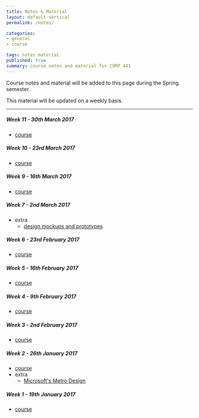 ```yaml
---
title: Notes & Material
layout: default-vertical
permalink: /notes/

categories:
- general
- course

tags: notes material
published: true
summary: course notes and material for COMP 441
---
```


Course notes and material will be added to this page during the Spring semester.

This material will be updated on a weekly basis.

***

<!--
##### Week 15 - 28th April 2016
  * [Final Report Outline](/assets/docs/comp441-hci-final-report-outline.pdf)

##### Week 14 - 21st April 2016
  * [course](/assets/docs/comp441-hci-week14.pdf)
  * [extra - Final Report Outline](/assets/docs/comp441-hci-final-report-outline.pdf)
  * [extra - crossword puzzle answers](/assets/docs/week13-puzzle-answers.pdf)

##### Week 13 - 14th April 2016
  * [course](/assets/docs/comp441-hci-week13.pdf)
  * [extra - Final Report Outline](/assets/docs/comp441-hci-final-report-outline.pdf)
  * [extra - Windows Metro](/assets/docs/Windows_Metro.PDF)

##### Week 12 - 7th April 2016
  * [course](/assets/docs/comp441-hci-week12.pdf)
  * [extra - design mockups](/assets/docs/comp441-hci-design-mockups.pdf)

-->

##### Week 11 - 30th March 2017
  * [course](/assets/docs/2017/comp441-week11.pdf)

##### Week 10 - 23rd March 2017
  * [course](/assets/docs/2017/comp441-week10.pdf)

##### Week 9 - 16th March 2017
  * [course](/assets/docs/2017/comp441-week9.pdf)

##### Week 7 - 2nd March 2017
  * extra
    * [design mockups and prototypes](/assets/docs/extras/design-mockups-hci.pdf)

##### Week 6 - 23rd February 2017
  * [course](/assets/docs/2017/comp441-week6.pdf)

##### Week 5 - 16th February 2017
  * [course](/assets/docs/2017/comp441-week5.pdf)

##### Week 4 - 9th February 2017
  * [course](/assets/docs/2017/comp441-week4.pdf)

##### Week 3 - 2nd February 2017
  * [course](/assets/docs/2017/comp441-week3.pdf)

##### Week 2 - 26th January 2017
  * [course](/assets/docs/2017/comp441-week2.pdf)
  * extra
    * [Microsoft's Metro Design](/assets/docs/extras/Windows_Metro.PDF)

##### Week 1 - 19th January 2017
  * [course](/assets/docs/2017/comp441-week1.pdf)
